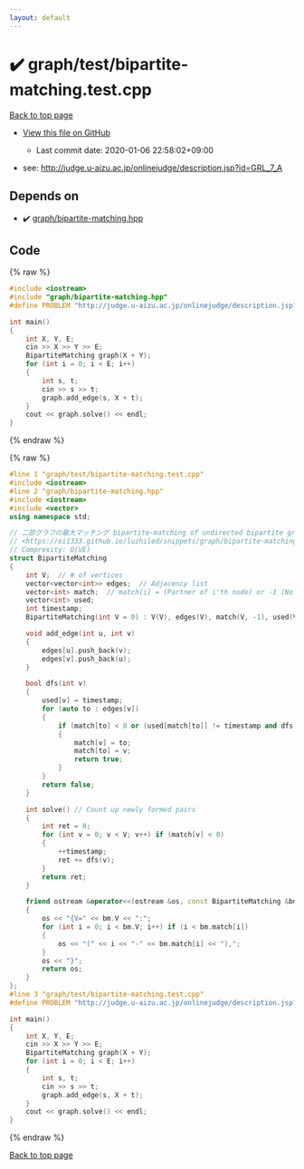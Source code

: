 ```yaml
---
layout: default
---
```


<!-- mathjax config similar to math.stackexchange -->
<script type="text/javascript" async
  src="https://cdnjs.cloudflare.com/ajax/libs/mathjax/2.7.5/MathJax.js?config=TeX-MML-AM_CHTML">
</script>
<script type="text/x-mathjax-config">
  MathJax.Hub.Config({
    TeX: { equationNumbers: { autoNumber: "AMS" }},
    tex2jax: {
      inlineMath: [ ['$','$'] ],
      processEscapes: true
    },
    "HTML-CSS": { matchFontHeight: false },
    displayAlign: "left",
    displayIndent: "2em"
  });
</script>

<script type="text/javascript" src="https://cdnjs.cloudflare.com/ajax/libs/jquery/3.4.1/jquery.min.js"></script>
<script src="https://cdn.jsdelivr.net/npm/jquery-balloon-js@1.1.2/jquery.balloon.min.js" integrity="sha256-ZEYs9VrgAeNuPvs15E39OsyOJaIkXEEt10fzxJ20+2I=" crossorigin="anonymous"></script>
<script type="text/javascript" src="../../../assets/js/copy-button.js"></script>
<link rel="stylesheet" href="../../../assets/css/copy-button.css" />


# :heavy_check_mark: graph/test/bipartite-matching.test.cpp

<a href="../../../index.html">Back to top page</a>

* <a href="{{ site.github.repository_url }}/blob/master/graph/test/bipartite-matching.test.cpp">View this file on GitHub</a>
    - Last commit date: 2020-01-06 22:58:02+09:00


* see: <a href="http://judge.u-aizu.ac.jp/onlinejudge/description.jsp?id=GRL_7_A">http://judge.u-aizu.ac.jp/onlinejudge/description.jsp?id=GRL_7_A</a>


## Depends on

* :heavy_check_mark: <a href="../../../library/graph/bipartite-matching.hpp.html">graph/bipartite-matching.hpp</a>


## Code

<a id="unbundled"></a>
{% raw %}
```cpp
#include <iostream>
#include "graph/bipartite-matching.hpp"
#define PROBLEM "http://judge.u-aizu.ac.jp/onlinejudge/description.jsp?id=GRL_7_A"

int main()
{
    int X, Y, E;
    cin >> X >> Y >> E;
    BipartiteMatching graph(X + Y);
    for (int i = 0; i < E; i++)
    {
        int s, t;
        cin >> s >> t;
        graph.add_edge(s, X + t);
    }
    cout << graph.solve() << endl;
}

```
{% endraw %}

<a id="bundled"></a>
{% raw %}
```cpp
#line 1 "graph/test/bipartite-matching.test.cpp"
#include <iostream>
#line 2 "graph/bipartite-matching.hpp"
#include <iostream>
#include <vector>
using namespace std;

// 二部グラフの最大マッチング bipartite-matching of undirected bipartite graph
// <https://ei1333.github.io/luzhiled/snippets/graph/bipartite-matching.html>
// Comprexity: O(VE)
struct BipartiteMatching
{
    int V;  // # of vertices
    vector<vector<int>> edges;  // Adjacency list
    vector<int> match;  // match[i] = (Partner of i'th node) or -1 (No parter)
    vector<int> used;
    int timestamp;
    BipartiteMatching(int V = 0) : V(V), edges(V), match(V, -1), used(V, 0), timestamp(0) {}

    void add_edge(int u, int v)
    {
        edges[u].push_back(v);
        edges[v].push_back(u);
    }

    bool dfs(int v)
    {
        used[v] = timestamp;
        for (auto to : edges[v])
        {
            if (match[to] < 0 or (used[match[to]] != timestamp and dfs(match[to])))
            {
                match[v] = to;
                match[to] = v;
                return true;
            }
        }
        return false;
    }

    int solve() // Count up newly formed pairs
    {
        int ret = 0;
        for (int v = 0; v < V; v++) if (match[v] < 0)
        {
            ++timestamp;
            ret += dfs(v);
        }
        return ret;
    }

    friend ostream &operator<<(ostream &os, const BipartiteMatching &bm)
    {
        os << "{V=" << bm.V << ":";
        for (int i = 0; i < bm.V; i++) if (i < bm.match[i])
        {
            os << "(" << i << "-" << bm.match[i] << "),";
        }
        os << "}";
        return os;
    }
};
#line 3 "graph/test/bipartite-matching.test.cpp"
#define PROBLEM "http://judge.u-aizu.ac.jp/onlinejudge/description.jsp?id=GRL_7_A"

int main()
{
    int X, Y, E;
    cin >> X >> Y >> E;
    BipartiteMatching graph(X + Y);
    for (int i = 0; i < E; i++)
    {
        int s, t;
        cin >> s >> t;
        graph.add_edge(s, X + t);
    }
    cout << graph.solve() << endl;
}

```
{% endraw %}

<a href="../../../index.html">Back to top page</a>

